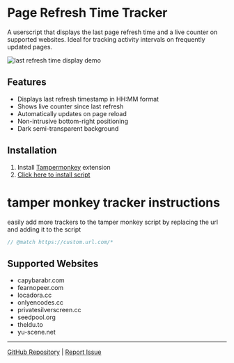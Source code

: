 # Page Refresh Time Tracker

A userscript that displays the last page refresh time and a live counter on supported websites. Ideal for tracking activity intervals on frequently updated pages.

![last refresh time display demo](https://ptpimg.me/n9odl6.png)

## Features
- Displays last refresh timestamp in HH:MM format
- Shows live counter since last refresh
- Automatically updates on page reload
- Non-intrusive bottom-right positioning
- Dark semi-transparent background

## Installation
1. Install [Tampermonkey](https://www.tampermonkey.net/) extension
2. [Click here to install script](https://raw.githubusercontent.com/RKeaves/refresh-watch/refs/heads/main/refresh-watch.js)

# tamper monkey tracker instructions

easily add more trackers to the tamper monkey script by replacing the url and adding it to the script

```javascript
// @match https://custom.url.com/*
```

## Supported Websites
- capybarabr.com
- fearnopeer.com
- locadora.cc
- onlyencodes.cc
- privatesilverscreen.cc
- seedpool.org
- theldu.to
- yu-scene.net

---

[GitHub Repository](https://github.com/RKeaves/page-refresh-time-tracker) | [Report Issue](https://github.com/RKeaves/page-refresh-time-tracker/issues)
